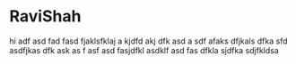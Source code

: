 RaviShah
========

hi adf asd fad fasd fjaklsfklaj a kjdfd  akj dfk asd a sdf afaks dfjkals dfka sfd asdfjkas dfk ask as f asf asd fasjdfkl asdklf asd fas dfkla sjdfka sdjfkldsa
